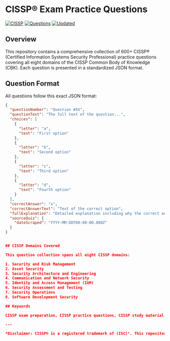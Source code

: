 # CISSP® Exam Practice Questions

[![CISSP](https://img.shields.io/badge/CISSP-Certification-blue)](https://www.isc2.org/Certifications/CISSP)
[![Questions](https://img.shields.io/badge/Questions-600%2B-orange)](https://github.com/yourusername/cissp-questions)
[![Updated](https://img.shields.io/badge/Updated-April%202025-brightgreen)](https://github.com/yourusername/cissp-questions)

## Overview

This repository contains a comprehensive collection of 600+ CISSP® (Certified Information Systems Security Professional) practice questions covering all eight domains of the CISSP Common Body of Knowledge (CBK). Each question is presented in a standardized JSON format.

## Question Format

All questions follow this exact JSON format:

```json
{
  "questionNumber": "Question #XX",
  "questionText": "The full text of the question...",
  "choices": [
    {
      "letter": "a",
      "text": "First option"
    },
    {
      "letter": "b",
      "text": "Second option"
    },
    {
      "letter": "c",
      "text": "Third option"
    },
    {
      "letter": "d",
      "text": "Fourth option"
    }
  ],
  "correctAnswer": "x",
  "correctAnswerText": "Text of the correct option",
  "fullExplanation": "Detailed explanation including why the correct answer is right and why other options are wrong.",
  "sourceQuiz": {
    "dateScraped": "YYYY-MM-DDT00:00:00.000Z"
  }
}


## CISSP Domains Covered

This question collection spans all eight CISSP domains:

1. Security and Risk Management
2. Asset Security 
3. Security Architecture and Engineering
4. Communication and Network Security
5. Identity and Access Management (IAM)
6. Security Assessment and Testing
7. Security Operations
8. Software Development Security

## Keywords

CISSP exam preparation, CISSP practice questions, CISSP study material, information security certification, cybersecurity questions, security professional exam, ISC2 certification, CISSP domains, security risk management, asset security, security architecture, network security, identity access management, security assessment, security operations, software development security

---

*Disclaimer: CISSP® is a registered trademark of (ISC)². This repository is not affiliated with or endorsed by (ISC)².*
